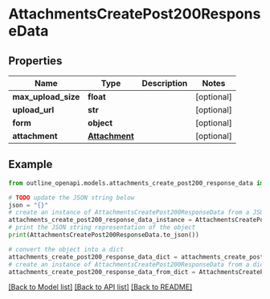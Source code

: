 # AttachmentsCreatePost200ResponseData


## Properties

Name | Type | Description | Notes
------------ | ------------- | ------------- | -------------
**max_upload_size** | **float** |  | [optional] 
**upload_url** | **str** |  | [optional] 
**form** | **object** |  | [optional] 
**attachment** | [**Attachment**](Attachment.md) |  | [optional] 

## Example

```python
from outline_openapi.models.attachments_create_post200_response_data import AttachmentsCreatePost200ResponseData

# TODO update the JSON string below
json = "{}"
# create an instance of AttachmentsCreatePost200ResponseData from a JSON string
attachments_create_post200_response_data_instance = AttachmentsCreatePost200ResponseData.from_json(json)
# print the JSON string representation of the object
print(AttachmentsCreatePost200ResponseData.to_json())

# convert the object into a dict
attachments_create_post200_response_data_dict = attachments_create_post200_response_data_instance.to_dict()
# create an instance of AttachmentsCreatePost200ResponseData from a dict
attachments_create_post200_response_data_from_dict = AttachmentsCreatePost200ResponseData.from_dict(attachments_create_post200_response_data_dict)
```
[[Back to Model list]](../README.md#documentation-for-models) [[Back to API list]](../README.md#documentation-for-api-endpoints) [[Back to README]](../README.md)


